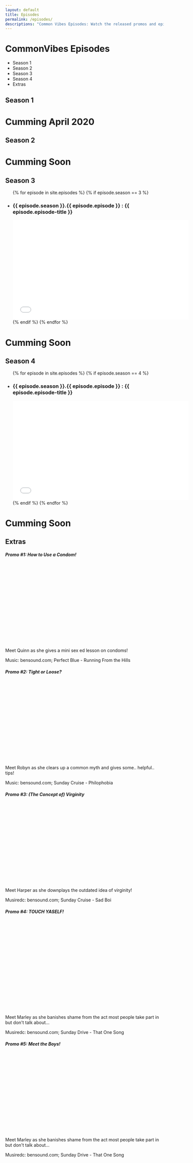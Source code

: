 ```yaml
---
layout: default
title: Episodes
permalink: /episodes/
descriptions: "Common Vibes Episodes: Watch the released promos and episodes of the series."
---
```


<h1><span class="pink">Common</span><span class="blue">Vibes</span> Episodes</h1>

<div class="season-bar">
    <ul>
        <li class="nav-btn inactive-selection" id="s1" onclick="switchTab('s1','t1')">
            Season 1
        </li>
        <li class="nav-btn inactive-selection" id="s2" onclick="switchTab('s2','t2')">
            Season 2
        </li>
        <li class="nav-btn inactive-selection" id="s3" onclick="switchTab('s3','t3')">
            Season 3
        </li>
        <li class="nav-btn inactive-selection" id="s4" onclick="switchTab('s4','t4')">
            Season 4
        </li>
        <li class="nav-btn active-selection" id="s5" onclick="switchTab('s5','t5')">
            Extras
        </li>
    </ul>
</div>


<div class="season inactive-tab" id="t1">
    <h2>Season 1</h2>
    <!-- <ul>
    {% for episode in site.episodes %}
        {% if episode.season == 1 %}
            <li>
                <h3>{{ episode.season }}.{{ episode.episode }} : {{ episode.episode-title }}</h3>
                <iframe width="560" height="315" src="{{ episode.video-link }}" frameborder="0" allow="accelerometer; autoplay; encrypted-media; gyroscope; picture-in-picture" allowfullscreen>
                </iframe>
                <p>{{ episode.description }}</p>
            </li>
        {% endif %}
    {% endfor %}
    </ul> -->
    <div class="comingsoon border-pink bg-yellow">
        <h1 class="pink">Cumming April 2020</h1>
    </div>
</div>
<p class="pa-0"></p>


<div class="season inactive-tab" id="t2">
    <h2>Season 2</h2>
 <!--     <ul>
  {% for episode in site.episodes %}
        {% if episode.season == 2 %}
            <li>
                <h3>{{ episode.season }}.{{ episode.episode }} : {{ episode.episode-title }}</h3>
                <iframe width="560" height="315" src="{{ episode.video-link }}" frameborder="0" allow="accelerometer; autoplay; encrypted-media; gyroscope; picture-in-picture" allowfullscreen>
                </iframe/>        
            </li>
        {% endif %}
    {% endfor %}
    </ul> -->
    <div class="comingsoon border-pink bg-yellow">
        <h1 class="pink">Cumming Soon</h1>
    </div>
</div>


<div class="season inactive-tab" id="t3">
    <h2>Season 3</h2>
    <ul>
    {% for episode in site.episodes %}
        {% if episode.season == 3 %}
            <li>
                <h3>{{ episode.season }}.{{ episode.episode }} : {{ episode.episode-title }}</h3>
                <iframe width="560" height="315" src="{{ episode.video-link }}" frameborder="0" allow="accelerometer; autoplay; encrypted-media; gyroscope; picture-in-picture" allowfullscreen>
                </iframe/>        
            </li>
        {% endif %}
    {% endfor %}
    </ul>
    <div class="comingsoon border-pink bg-yellow">
        <h1 class="pink">Cumming Soon</h1>
    </div>
</div>

<div class="season inactive-tab" id="t4">
    <h2>Season 4</h2>
    <ul>
    {% for episode in site.episodes %}
        {% if episode.season == 4 %}
            <li>
                <h3>{{ episode.season }}.{{ episode.episode }} : {{ episode.episode-title }}</h3>
                <iframe width="560" height="315" src="{{ episode.video-link }}" frameborder="0" allow="accelerometer; autoplay; encrypted-media; gyroscope; picture-in-picture" allowfullscreen>
                </iframe/>        
            </li>
        {% endif %}
    {% endfor %}
    </ul>
    <div class="comingsoon border-pink bg-yellow">
        <h1 class="pink">Cumming Soon</h1>
    </div>
</div>

<div class="season active-tab" id="t5">
    <h2>Extras</h2>
    <div class="episode-list">
        <div class="episode border-blue pink bg-yellow">
        <h5 class="episode-number bg-blue yellow">Promo #1: How to Use a Condom!</h5>
        <div class="episode-video">
            <iframe src="" data-src="https://www.facebook.com/plugins/video.php?href=https%3A%2F%2Fwww.facebook.com%2FCommonVibesSeries%2Fvideos%2F139522734042085%2F&show_text=0&width=350" width="350" height="250" scrolling="no" frameborder="0" allowTransparency="true" allowFullScreen="true" class="partial-border-blue"></iframe>
        </div>
        <div class="episode-description">
            <p class="blue">
            Meet Quinn as she gives a mini sex ed lesson on condoms! </p>

<p class="blue credit">
            Music: bensound.com; Perfect Blue - Running From the Hills
            </p>
        </div>
    </div>

<div class="episode border-lightblue bg-purple">
        <h5 class="episode-number bg-lightblue purple">Promo #2: Tight or Loose?</h5>
        <div class="episode-video">
            <iframe src="" data-src="https://www.facebook.com/plugins/video.php?href=https%3A%2F%2Fwww.facebook.com%2FCommonVibesSeries%2Fvideos%2F553634041932436%2F&show_text=0&width=350" width="350" height="250" style="overflow:hidden" scrolling="no" frameborder="0" allowTransparency="true" allowFullScreen="true" class="partial-border-lightblue"></iframe>
        </div>
        <div class="episode-description">
            <p class="lightblue">
            Meet Robyn as she clears up a common myth and gives some.. helpful.. tips!</p>

<p class="lightblue credit">
            Music: bensound.com; Sunday Cruise - Philophobia
            </p>
        </div>
    </div>


<div class="episode border-red bg-lightblue">
        <h5 class="episode-number bg-red lightblue">Promo #3: (The Concept of) Virginity</h5>
        <div class="episode-video">
            <iframe src="" data-src="https://www.facebook.com/plugins/video.php?href=https%3A%2F%2Fwww.facebook.com%2FCommonVibesSeries%2Fvideos%2F237320487660994%2F&show_text=0&width=350" width="350" height="250" style="overflow:hidden" scrolling="no" frameborder="0" allowTransparency="true" allowFullScreen="true" class="partial-border-red"></iframe>
        </div>
        <div class="episode-description">
            <p class="red">
            Meet Harper as she downplays the outdated idea of virginity!</p>

<p class="red credit">
            Musiredc: bensound.com; Sunday Cruise - Sad Boi
            </p>
        </div>
    </div>

<div class="episode border-yellow bg-pink">
        <h5 class="episode-number bg-yellow pink">Promo #4: TOUCH YASELF!</h5>
        <p class="episode-number bg-yellow pa-0 "><br/></p>
        <div class="episode-video">
            <iframe src="" data-src="https://www.facebook.com/plugins/video.php?href=https%3A%2F%2Fwww.facebook.com%2FCommonVibesSeries%2Fvideos%2F210812473702287%2F&show_text=0&width=350" width="350" height="250" style="overflow:hidden" scrolling="no" frameborder="0" allowTransparency="true" allowFullScreen="true" class="partial-border-yellow"></iframe>
        </div>
        <div class="episode-description">
            <p class="yellow">
            Meet Marley as she banishes shame from the act most people take part in but don't talk about...</p>

<p class="yellow credit">
            Musiredc: bensound.com; Sunday Drive - That One Song
            </p>
        </div>
    </div><!-- end of episode -->

<div class="episode border-lightblue bg-blue">
        <h5 class="episode-number bg-lightblue blue">Promo #5: Meet the Boys!</h5>
        <div class="episode-video">
            <iframe src="" data-src="https://www.facebook.com/plugins/video.php?href=https%3A%2F%2Fwww.facebook.com%2FCommonVibesSeries%2Fvideos%2F210812473702287%2F&show_text=0&width=350" width="350" height="250" style="overflow:hidden" scrolling="no" frameborder="0" allowTransparency="true" allowFullScreen="true" class="partial-border-lightblue"></iframe>
        </div>
        <div class="episode-description">
            <p class="lightblue">
            Meet Marley as she banishes shame from the act most people take part in but don't talk about...</p>

<p class="lightblue credit">
            Musiredc: bensound.com; Sunday Drive - That One Song
            </p>
        </div>
    </div><!-- end of episode -->

</div> <!-- end of episode list -->
</div> <!-- end of season? -->